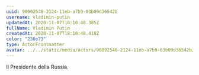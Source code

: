 ```yaml
---
uuid: 90002540-2124-11eb-a7b9-03b09d36542b
username: vladimin-putin
updatedAt: 2020-11-07T18:10:48.385Z
fullName: Vladimin Putin
createdAt: 2020-11-07T18:10:48.418Z
color: "256e73"
type: ActorFrontmatter
avatar: ../../static/media/actors/90002540-2124-11eb-a7b9-03b09d36542b/th.jpg
---
```


Il Presidente della Russia.
